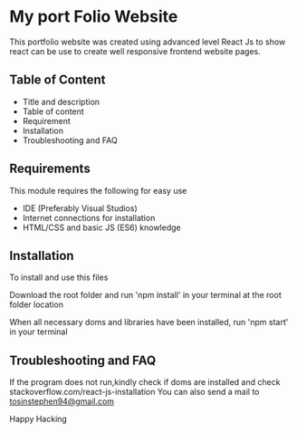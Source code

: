 # My port Folio Website

This portfolio website was created using advanced level React Js to show react can be use
to create well responsive frontend website pages.

## Table of Content

  - Title and description
  - Table of content
  - Requirement
  - Installation
  - Troubleshooting and FAQ

 

## Requirements

This module requires the following for easy use
  - IDE (Preferably Visual Studios)
  - Internet connections for installation
  - HTML/CSS and basic JS (ES6) knowledge
  
  

## Installation

To install and use this files

Download the root folder and run 'npm install' in your terminal at the root folder 
location

When all necessary doms and libraries have been installed, run 'npm start' in your terminal 


## Troubleshooting and FAQ

If the program does not run,kindly check if doms are installed and check
stackoverflow.com/react-js-installation
You can also send a mail to tosinstephen94@gmail.com

Happy Hacking
